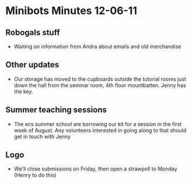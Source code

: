 # Minibots Minutes 12-06-11
## Robogals stuff
- Waiting on information from Andra about emails and old merchandise

## Other updates
- Our storage has moved to the cupboards outside the tutorial rooms just down the hall from the seminar room, 4th floor mountbatten. Jenny has the key.

## Summer teaching sessions
- The ecs summer school are borrowing our kit for a session in the first week of August. Any volunteers interested in going along to that should get in touch with Jenny

## Logo
- We'll close submissions on Friday, then open a strawpoll to Monday (Henry to do this)

